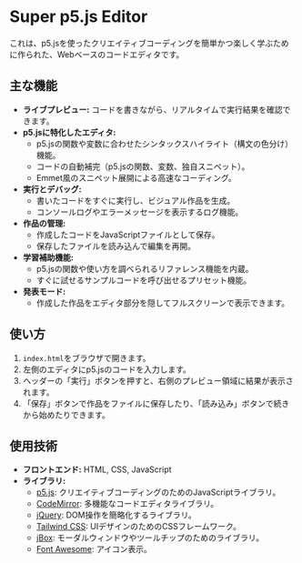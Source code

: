 # Super p5.js Editor

これは、p5.jsを使ったクリエイティブコーディングを簡単かつ楽しく学ぶために作られた、Webベースのコードエディタです。

## 主な機能

*   **ライブプレビュー:** コードを書きながら、リアルタイムで実行結果を確認できます。
*   **p5.jsに特化したエディタ:**
    *   p5.jsの関数や変数に合わせたシンタックスハイライト（構文の色分け）機能。
    *   コードの自動補完（p5.jsの関数、変数、独自スニペット）。
    *   Emmet風のスニペット展開による高速なコーディング。
*   **実行とデバッグ:**
    *   書いたコードをすぐに実行し、ビジュアル作品を生成。
    *   コンソールログやエラーメッセージを表示するログ機能。
*   **作品の管理:**
    *   作成したコードをJavaScriptファイルとして保存。
    *   保存したファイルを読み込んで編集を再開。
*   **学習補助機能:**
    *   p5.jsの関数や使い方を調べられるリファレンス機能を内蔵。
    *   すぐに試せるサンプルコードを呼び出せるプリセット機能。
*   **発表モード:**
    *   作成した作品をエディタ部分を隠してフルスクリーンで表示できます。

## 使い方

1.  `index.html`をブラウザで開きます。
2.  左側のエディタにp5.jsのコードを入力します。
3.  ヘッダーの「実行」ボタンを押すと、右側のプレビュー領域に結果が表示されます。
4.  「保存」ボタンで作品をファイルに保存したり、「読み込み」ボタンで続きから始めたりできます。

## 使用技術

*   **フロントエンド:** HTML, CSS, JavaScript
*   **ライブラリ:**
    *   [p5.js](https://p5js.org/): クリエイティブコーディングのためのJavaScriptライブラリ。
    *   [CodeMirror](https://codemirror.net/): 多機能なコードエディタライブラリ。
    *   [jQuery](https://jquery.com/): DOM操作を簡略化するライブラリ。
    *   [Tailwind CSS](https://tailwindcss.com/): UIデザインのためのCSSフレームワーク。
    *   [jBox](https://stephanwagner.me/jBox): モーダルウィンドウやツールチップのためのライブラリ。
    *   [Font Awesome](https://fontawesome.com/): アイコン表示。

